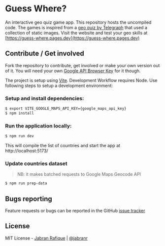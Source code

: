 # Guess Where?

An interactive geo quiz game app. This repository hosts the uncompiled code. The games is inspired from a [geo quiz by Telegraph](http://www.telegraph.co.uk/travel/citybreaks/11825481/Quiz-Can-you-identify-these-cities.html) that used a collection of static images. Visit the website and test your geo skills at [https://guess-where.pages.dev](https://guess-where.pages.dev)

## Contribute / Get involved

Fork the repository to contribute, get involved or make your own version out of it. You will need your own [Google API Browser Key](https://console.developers.google.com/) for it though.

The project is setup using [Vite](https://vite.dev/). Development Workflow requires Node. Use following steps to setup a development environment:

### Setup and install dependencies:

```sh
$ export VITE_GOOGLE_MAPS_API_KEY={google_maps_api_key}
$ npm install
```

### Run the application locally:

```sh
$ npm run dev
```

This will compile the list of countries and start the app at http://localhost:5173/

### Update countries dataset

> NB: it makes batched requests to Google Maps Geocode API

```sh
$ npm run prep-data
```

## Bugs reporting

Feature requests or bugs can be reported in the GitHub [issue tracker](https://github.com/jabranr/guess-where/issues)

## License

MIT License - [Jabran Rafique](https://www.jabran.me) | [@jabranr](https://twitter.com/jabranr)
